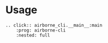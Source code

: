 # Usage

```{eval-rst}
.. click:: airborne_cli.__main__:main
    :prog: airborne-cli
    :nested: full
```
